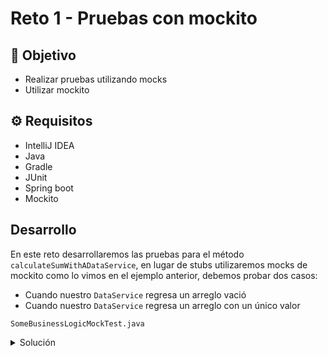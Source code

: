 # Reto 1 - Pruebas con mockito

## :dart: Objetivo

- Realizar pruebas utilizando mocks
- Utilizar mockito

## ⚙ Requisitos

- IntelliJ IDEA
- Java
- Gradle
- JUnit
- Spring boot
- Mockito

## Desarrollo

En este reto desarrollaremos las pruebas para el método `calculateSumWithADataService`, en lugar de stubs utilizaremos
mocks de mockito como lo vimos en el ejemplo anterior, debemos probar dos casos:

- Cuando nuestro `DataService` regresa un arreglo vació
- Cuando nuestro `DataService` regresa un arreglo con un único valor

`SomeBusinessLogicMockTest.java`
<details>
  <summary>Solución</summary>

1. En este ejercicio remplazamos los stubs por mocks de mockito

```java
package com.example.demo.business;

import com.example.demo.data.SomeDataService;
import org.junit.jupiter.api.Test;
import org.mockito.InjectMocks;
import org.mockito.Mock;

import static org.junit.jupiter.api.Assertions.assertEquals;
import static org.mockito.Mockito.mock;
import static org.mockito.Mockito.when;


class SomeBusinessLogicMockTest {

    @Test
    public void calculateSumUsingDataService_basic() {
        // Arrange
        SomeBusinessLogic business = new SomeBusinessLogic();
        SomeDataService dataServiceMock = mock(SomeDataService.class);
        when(dataServiceMock.retrieveAllData()).thenReturn(new int[]{1, 2, 3});
        business.setSomeDataService(dataServiceMock);
        int expectedResult = 6;

        // Act
        int actualResult = business.calculateSumWithADataService();

        // Assert
        assertEquals(expectedResult, actualResult);
    }

    @Test
    public void calculateSumUsingDataService_empty() {

        // Arrange
        SomeBusinessLogic business = new SomeBusinessLogic();
        SomeDataService dataServiceMock = mock(SomeDataService.class);
        when(dataServiceMock.retrieveAllData()).thenReturn(new int[]{});
        business.setSomeDataService(dataServiceMock);
        int expectedResult = 0;

        // Act
        int actualResult = business.calculateSumWithADataService();

        // Assert
        assertEquals(expectedResult, actualResult);

        when(dataServiceMock.retrieveAllData()).thenReturn(new int[]{});
        assertEquals(0, business.calculateSumWithADataService());
    }

    @Test
    public void calculateSumUsingDataService_oneValue() {
        // Arrange
        SomeBusinessLogic business = new SomeBusinessLogic();
        SomeDataService dataServiceMock = mock(SomeDataService.class);
        when(dataServiceMock.retrieveAllData()).thenReturn(new int[]{5});
        business.setSomeDataService(dataServiceMock);
        int expectedResult = 5;

        // Act
        int actualResult = business.calculateSumWithADataService();

        // Assert
        assertEquals(expectedResult, actualResult);
    }


}

```

</details>


